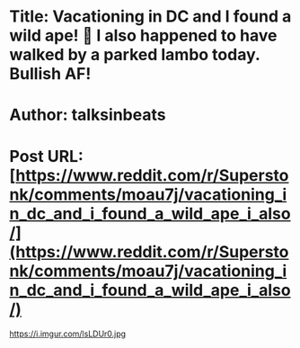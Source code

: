 # Title: Vacationing in DC and I found a wild ape! 🦍 I also happened to have walked by a parked lambo today. Bullish AF!
# Author: talksinbeats
# Post URL: [https://www.reddit.com/r/Superstonk/comments/moau7j/vacationing_in_dc_and_i_found_a_wild_ape_i_also/](https://www.reddit.com/r/Superstonk/comments/moau7j/vacationing_in_dc_and_i_found_a_wild_ape_i_also/)


https://i.imgur.com/lsLDUr0.jpg